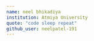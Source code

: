 ```yaml
---
name: neel bhikadiya
institution: Atmiya University
quote: "code sleep repeat"
github_user: neelpatel-191
---
```

